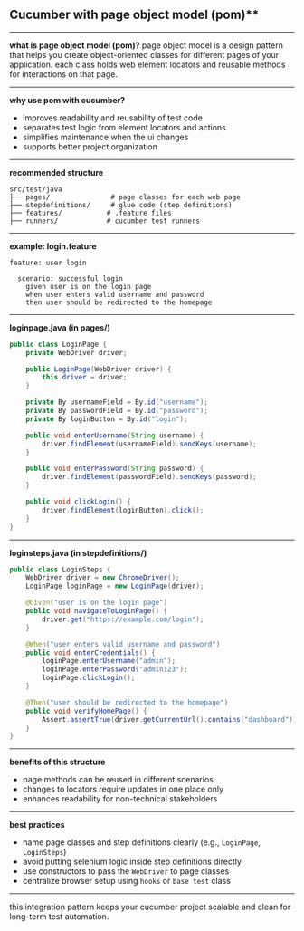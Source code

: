 ## Cucumber with page object model (pom)**

---

**what is page object model (pom)?**
page object model is a design pattern that helps you create object-oriented classes for different pages of your application. each class holds web element locators and reusable methods for interactions on that page.

---

**why use pom with cucumber?**

* improves readability and reusability of test code
* separates test logic from element locators and actions
* simplifies maintenance when the ui changes
* supports better project organization

---

**recommended structure**

```
src/test/java
├── pages/               # page classes for each web page
├── stepdefinitions/     # glue code (step definitions)
├── features/           # .feature files
├── runners/            # cucumber test runners
```

---

**example: login.feature**

```gherkin
feature: user login

  scenario: successful login
    given user is on the login page
    when user enters valid username and password
    then user should be redirected to the homepage
```

---

**loginpage.java (in pages/)**

```java
public class LoginPage {
    private WebDriver driver;

    public LoginPage(WebDriver driver) {
        this.driver = driver;
    }

    private By usernameField = By.id("username");
    private By passwordField = By.id("password");
    private By loginButton = By.id("login");

    public void enterUsername(String username) {
        driver.findElement(usernameField).sendKeys(username);
    }

    public void enterPassword(String password) {
        driver.findElement(passwordField).sendKeys(password);
    }

    public void clickLogin() {
        driver.findElement(loginButton).click();
    }
}
```

---

**loginsteps.java (in stepdefinitions/)**

```java
public class LoginSteps {
    WebDriver driver = new ChromeDriver();
    LoginPage loginPage = new LoginPage(driver);

    @Given("user is on the login page")
    public void navigateToLoginPage() {
        driver.get("https://example.com/login");
    }

    @When("user enters valid username and password")
    public void enterCredentials() {
        loginPage.enterUsername("admin");
        loginPage.enterPassword("admin123");
        loginPage.clickLogin();
    }

    @Then("user should be redirected to the homepage")
    public void verifyHomePage() {
        Assert.assertTrue(driver.getCurrentUrl().contains("dashboard"));
    }
}
```

---

**benefits of this structure**

* page methods can be reused in different scenarios
* changes to locators require updates in one place only
* enhances readability for non-technical stakeholders

---

**best practices**

* name page classes and step definitions clearly (e.g., `LoginPage`, `LoginSteps`)
* avoid putting selenium logic inside step definitions directly
* use constructors to pass the `WebDriver` to page classes
* centralize browser setup using `hooks` or `base test` class

---

this integration pattern keeps your cucumber project scalable and clean for long-term test automation.
